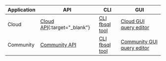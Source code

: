 | Application | API | CLI | GUI |
| ----------- |---|---|---|
| Cloud       | [Cloud API](https://api-docs-featurebase-cloud.redoc.ly/latest#tag/Query){:target="_blank"} | [CLI fbsql tool](/docs/tools/fbsql/fbsql-home) | [Cloud GUI query editor](/docs/cloud/cloud-query/cloud-query) |
| Community | [Community API](/docs/community/com-api/com-api-home) | [CLI fbsql tool](/docs/tools/fbsql/fbsql-home) | [Community GUI query editor](/docs/community/com-query/com-query-home) |
